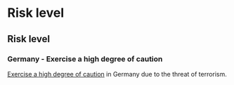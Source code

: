 # Risk level

## Risk level

### Germany - Exercise a high degree of caution

[Exercise a high degree of caution](#levels "Risk Levels") in Germany due to the threat of terrorism.